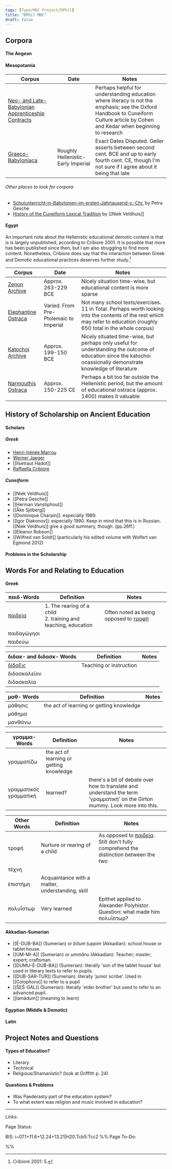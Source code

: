 ```yaml
---
tags: [Type/MOC Project/DPhil]
title: "DPhil MOC" 
draft: false
---
```


## Corpora
#### The Aegean

#### Mesopotamia

| Corpus                                                                                                    | Date                                                                                                                                                                       | Notes                                                                                                         |
| --------------------------------------------------------------------------------------------------------- | -------------------------------------------------------------------------------------------------------------------------------------------------------------------------- | ------------------------------------------------------------------------------------------------------------- | 
| [Neo- and Late- Babylonian Apprenticeship Contracts](posts/Neo-and-Late-Babylonian-Apprenticeship-Contracts.md) |                                                                                                                                                                            | Perhaps helpful for understanding education where literacy is not the emphasis; see the Oxford Handbook to Cuneiform Culture article by Cohen and Kedar when beginning to research                              |
| [Graeco-Babyloniaca](posts/Graeco-Babyloniaca.md)                                                               | Roughly Hellenistic-Early Imperial  |Exact Dates Disputed. Geller asserts between second cent. BCE and up to early fourth cent. CE, though I'm not sure if I agree about it being that late                                                                                                               |

###### Other places to look for corpora
- [Schulunterricht-in-Babylonien-im-ersten-Jahrtausend-v.-Chr.](posts/Schulunterricht-in-Babylonien-im-ersten-Jahrtausend-v.-Chr..md) by Petra Gesche
- [History of the Cuneiform Lexical Tradition](posts/History-of-the-Cuneiform-Lexical-Tradition.md) by [[Niek Veldhuis]]


#### Egypt
An important note about the Hellenistic educational demotic content is that is is largely unpublished, according to Cribiore 2001. It is possible that more has been published since then, but I am also struggling to find more content. Nonetheless, Cribiore does say that the interaction between Greek and Demotic educational practices deserves further study.[^1]

| Corpus                                        | Date                | Notes                                                              |
| --------------------------------------------- | ------------------- | ------------------------------------------------------------------ |
| [Zenon Archive](posts/Zenon-Archive.md)             | Approx. 263-229 BCE | Nicely situation time-wise, but educational content is more sparse |
| [Elephantine Ostraca](posts/Elephantine-Ostraca.md) | Varied. From Pre-Ptolemaic to Imperial | Not many school texts/exercises. 11 in Total. Perhaps worth looking into the contents of the rest which may refer to education (roughly 650 total in the whole corpus)                                                                    |
| [Katochoi Archive](posts/Katochoi-Archive.md)        | Approx. 199-150 BCE | Nicely situated time-wise, but perhaps only useful for understanding the outcome of education since the katochoi ocassionally demonstrate knowledge of literature                                                                   |
| [Narmouthis Ostraca](posts/Narmouthis-Ostraca.md) | Approx. 150-225 CE  | Perhaps a bit too far outside the Hellenistic period, but the amount of educational ostraca (approx. 1400) makes it valuable |                                              |                     |                                                                    |

## History of Scholarship on Ancient Education
#### Scholars
##### Greek
- [Henri-Irénée Marrou](posts/Henri-Irénée-Marrou.md)
- [Werner Jaeger](posts/Werner-Jaeger.md)
- [[Ilsetraut Hadot]]
- [Raffaella Cribiore](posts/Raffaella-Cribiore.md)

##### Cuneiform
- [[Niek Veldhuis]]
- [[Petra Gesche]]
- [[Herman Vanstiphout]]
- [[Åke Sjöberg]]
- [[Dominique Charpin]]: especially 1989.
- [[Igor Diakonov]]: especially 1990. Keep in mind that this is in Russian. [[Niek Veldhuis]] give a good summary, though. (pp.26ff.)
- [[Eleanor Robson]]
- [[Wilfred van Soldt]] (particularly his edited volume with Wolfert van Egmond 2012)
#### Problems in the Scholarship

## Words For and Relating to Education
#### Greek
| παιδ-Words                  | Definition | Notes |
| --------------------------- | ---------- | ----- |
| [παιδεία](posts/παιδεία.md) | 1. The rearing of a child<br>2. training and teaching, education|Often noted as being opposed to [τροφή](τροφή)|
| παιδαγώγησι                 |            |       |
| παιδεύω |            |       |


| διδακ- and διδασκ- Words| Definition | Notes |
| --------------------------- | ---------- | ----- |
| [δίδαξις](posts/δίδαξις.md) | Teaching or instruction | |
| διδασκαλεῖον               |            |       |
| διδασκαλία |            |       |


| μαθ- Words| Definition | Notes |
| --------------------------- | ---------- | ----- |
| μάθησις | the act of learning or getting knowledge | |
| μάθημα  |            |       |
| μανθάνω |            |       |


| γραμμα- Words| Definition | Notes |
| --------------------------- | ---------- | ----- |
| γραμματίζω | the act of learning or getting knowledge | |
| γραμματικός<br>γραμματική | learned?  | there's a bit of debate over how to translate and understand the term 'γραμματική' on the Girton mummy. Look more into this. |

| Other Words | Definition                   | Notes                                                                                                   |
| ----------- | ---------------------------- | ------------------------------------------------------------------------------------------------------- |
| τροφή       | Νurture or rearing of a child | As opposed to [παιδεία](posts/παιδεία.md). Still don't fully comprehend the distinction between the two |
| τέχνη       |                              |                                                                                                         |
| ἐπιστήμη    | Acquaintance with a matter, understanding, skill | |
| πολυΐστωρ | Very learned | Epithet applied to Alexander Polyhistor.<br>Question: what made him πολυΐστωρ? |


#### Akkadian-Sumerian
- [[É-DUB-BA]] (Sumerian) or *bītum ṭuppim* (Akkadian): school house or tablet house.
- [[UM-MI-A]] (Sumerian) or *ummānu* (Akkadian): Teacher; master; expert; craftsman.
- [[DUMU-É-DUB-BA]] (Sumerian): literally 'son of the tablet house' but used in literary texts to refer to pupils.
- [[DUB-SAR-TUR]] (Sumerian): literally 'junior scribe'. Used in [[Colophons]] to refer to a pupil
- [[ŠEŠ-GAL]] (Sumerian): literally 'elder brother' but used to refer to an advanced pupil.
- [[lamādum]] (meaning to learn)

#### Egyptian (Middle & Demotic)

#### Latin

## Project Notes and Questions
#### Types of Education?
- Literary
- Technical
- Religious/Shamanistic? (look at Griffith p. 24)

#### Questions & Problems
- Was Paederasty part of the education system?
- To what extent was religion and music involved in education?

--- 
Links: 

Page Status: 

BIS: i~07.1+11.6+12.24+13.21|H20.Tcb5:Tcc2
%%
Page To-Do:

%%

[^1]: Cribiore 2001: 5.